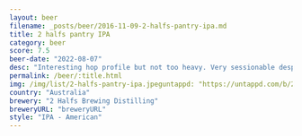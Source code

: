 ```yaml
---
layout: beer
filename: _posts/beer/2016-11-09-2-halfs-pantry-ipa.md
title: 2 halfs pantry IPA
category: beer
score: 7.5
beer-date: "2022-08-07"
desc: "Interesting hop profile but not too heavy. Very sessionable despite the abv"
permalink: /beer/:title.html
img: /img/list/2-halfs-pantry-ipa.jpeguntappd: "https://untappd.com/b/2-halfs-brewing-distilling-pantry-ipa/4830920"
country: "Australia"
brewery: "2 Halfs Brewing Distilling"
breweryURL: "breweryURL"
style: "IPA - American"
---
```

